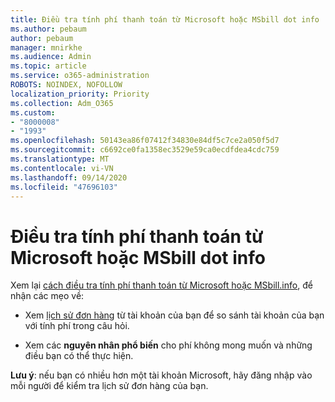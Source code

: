 ```yaml
---
title: Điều tra tính phí thanh toán từ Microsoft hoặc MSbill dot info
ms.author: pebaum
author: pebaum
manager: mnirkhe
ms.audience: Admin
ms.topic: article
ms.service: o365-administration
ROBOTS: NOINDEX, NOFOLLOW
localization_priority: Priority
ms.collection: Adm_O365
ms.custom:
- "8000008"
- "1993"
ms.openlocfilehash: 50143ea86f07412f34830e84df5c7ce2a050f5d7
ms.sourcegitcommit: c6692ce0fa1358ec3529e59ca0ecdfdea4cdc759
ms.translationtype: MT
ms.contentlocale: vi-VN
ms.lasthandoff: 09/14/2020
ms.locfileid: "47696103"
---
```

# <a name="investigate-a-billing-charge-from-microsoft-or-msbill-dot-info"></a>Điều tra tính phí thanh toán từ Microsoft hoặc MSbill dot info

Xem lại [cách điều tra tính phí thanh toán từ Microsoft hoặc MSbill.info](https://support.microsoft.com/help/10623/microsoft-account-investigate-billing-charge), để nhận các mẹo về: 

- Xem [lịch sử đơn hàng](https://account.microsoft.com/billing/orders/) từ tài khoản của bạn để so sánh tài khoản của bạn với tính phí trong câu hỏi.

- Xem các **nguyên nhân phổ biến** cho phí không mong muốn và những điều bạn có thể thực hiện.

**Lưu ý**: nếu bạn có nhiều hơn một tài khoản Microsoft, hãy đăng nhập vào mỗi người để kiểm tra lịch sử đơn hàng của bạn.
